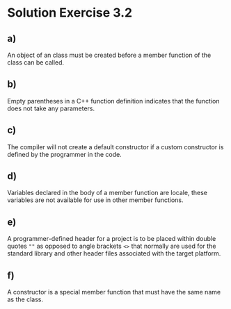 # Solution Exercise 3.2

## a)

An object of an class must be created before a member function of the class can be called.

## b)

Empty parentheses in a C++ function definition indicates that the function does not take any parameters.

## c)

The compiler will not create a default constructor if a custom constructor is defined by the programmer in the code.

## d)

Variables declared in the body of a member function are locale, these variables are not available for use in other member functions.

## e)

A programmer-defined header for a project is to be placed within double quotes `""` as opposed to angle brackets `<>` that normally are used for the standard library and other header files associated with the target platform.

## f)

A constructor is a special member function that must have the same name as the class.
